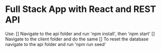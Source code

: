 # Full Stack App with React and REST API

Use:
[] Navigate to the api folder and run 'npm install', then 'npm start'
[] Navigate to the client folder and do the same
[] To reset the database navigate to the api folder and run 'npm run seed'
